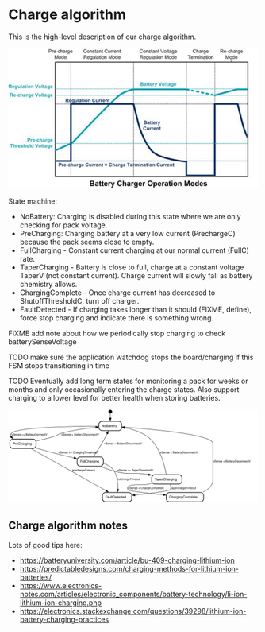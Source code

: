 # Charge algorithm

This is the high-level description of our charge algorithm.

![voltage / charge graph source https://electronics.stackexchange.com/questions/503505/proper-algorithm-to-charge-lipo-batteries ](charge-graph.png)

State machine:

* NoBattery: Charging is disabled during this state where we are only checking for pack voltage.  
* PreCharging: Charging battery at a very low current (PrechargeC) because the pack seems close to empty.
* FullCharging - Constant current charging at our normal current (FullC) rate.
* TaperCharging - Battery is close to full, charge at a constant voltage TaperV (not constant current).  Charge current will slowly fall as battery chemistry allows.
* ChargingComplete - Once charge current has decreased to ShutoffThresholdC, turn off charger.  
* FaultDetected - If charging takes longer than it should (FIXME, define), force stop charging and indicate there is something wrong.

FIXME add note about how we periodically stop charging to check batterySenseVoltage

TODO make sure the application watchdog stops the board/charging if this FSM stops transitioning in time

TODO Eventually add long term states for monitoring a pack for weeks or months and only occasionally entering the charge states.  Also support charging to a lower level for better health when storing batteries.

![state transition graph](states.svg)

## Charge algorithm notes

Lots of good tips here: 

* https://batteryuniversity.com/article/bu-409-charging-lithium-ion
* https://predictabledesigns.com/charging-methods-for-lithium-ion-batteries/
* https://www.electronics-notes.com/articles/electronic_components/battery-technology/li-ion-lithium-ion-charging.php
* https://electronics.stackexchange.com/questions/39298/lithium-ion-battery-charging-practices